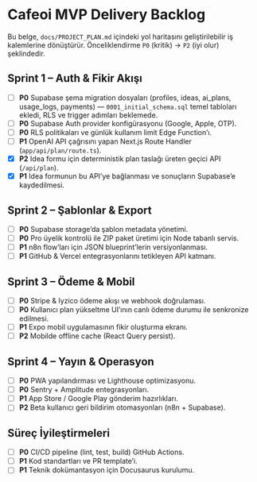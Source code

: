 # Cafeoi MVP Delivery Backlog

Bu belge, `docs/PROJECT_PLAN.md` içindeki yol haritasını geliştirilebilir iş kalemlerine dönüştürür. Önceliklendirme `P0` (kritik) → `P2` (iyi olur) şeklindedir.

## Sprint 1 – Auth & Fikir Akışı
- [ ] **P0** Supabase şema migration dosyaları (profiles, ideas, ai_plans, usage_logs, payments) — `0001_initial_schema.sql` temel tabloları ekledi, RLS ve trigger adımları beklemede.
- [ ] **P0** Supabase Auth provider konfigürasyonu (Google, Apple, OTP).
- [ ] **P0** RLS politikaları ve günlük kullanım limit Edge Function’ı.
- [ ] **P1** OpenAI API çağrısını yapan Next.js Route Handler (`app/api/plan/route.ts`).
- [x] **P2** Idea formu için deterministik plan taslağı üreten geçici API (`/api/plan`).
- [x] **P1** Idea formunun bu API’ye bağlanması ve sonuçların Supabase’e kaydedilmesi.

## Sprint 2 – Şablonlar & Export
- [ ] **P0** Supabase storage’da şablon metadata yönetimi.
- [ ] **P0** Pro üyelik kontrolü ile ZIP paket üretimi için Node tabanlı servis.
- [ ] **P1** n8n flow’ları için JSON blueprint’lerin versiyonlanması.
- [ ] **P1** GitHub & Vercel entegrasyonlarını tetikleyen API katmanı.

## Sprint 3 – Ödeme & Mobil
- [ ] **P0** Stripe & Iyzico ödeme akışı ve webhook doğrulaması.
- [ ] **P0** Kullanıcı plan yükseltme UI’ının canlı ödeme durumu ile senkronize edilmesi.
- [ ] **P1** Expo mobil uygulamasının fikir oluşturma ekranı.
- [ ] **P2** Mobilde offline cache (React Query persist).

## Sprint 4 – Yayın & Operasyon
- [ ] **P0** PWA yapılandırması ve Lighthouse optimizasyonu.
- [ ] **P0** Sentry + Amplitude entegrasyonları.
- [ ] **P1** App Store / Google Play gönderim hazırlıkları.
- [ ] **P2** Beta kullanıcı geri bildirim otomasyonları (n8n + Supabase).

## Süreç İyileştirmeleri
- [ ] **P0** CI/CD pipeline (lint, test, build) GitHub Actions.
- [ ] **P1** Kod standartları ve PR template’i.
- [ ] **P1** Teknik dokümantasyon için Docusaurus kurulumu.
